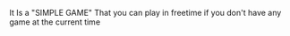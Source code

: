  
 It Is a "SIMPLE GAME" That you can play in freetime if you don't have any game at the current time
